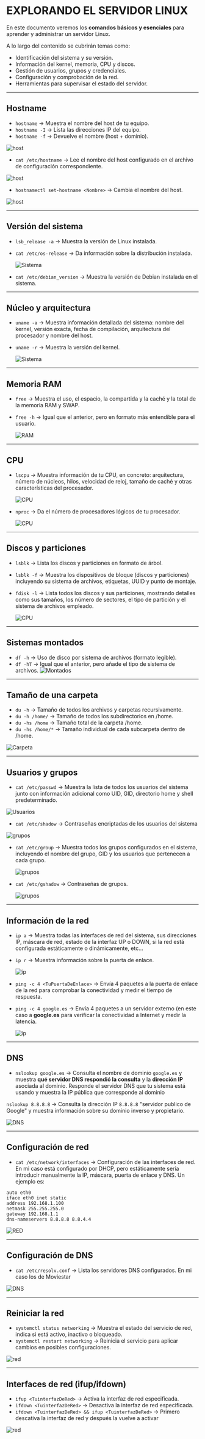# EXPLORANDO EL SERVIDOR LINUX

En este documento veremos los **comandos básicos y esenciales** para aprender y administrar un servidor Linux. 
 
A lo largo del contenido se cubrirán temas como:  

- Identificación del sistema y su versión.  
- Información del kernel, memoria, CPU y discos.  
- Gestión de usuarios, grupos y credenciales.  
- Configuración y comprobación de la red.  
- Herramientas para supervisar el estado del servidor.
  
---

##  Hostname
- `hostname` -> Muestra el nombre del host de tu equipo.  
- `hostname -I` -> Lista las direcciones IP del equipo.  
- `hostname -f` -> Devuelve el nombre (host + dominio).

![host](/img/hostname.png)
   
- `cat /etc/hostname` -> Lee el nombre del host configurado en el archivo de configuración correspondiente.  

![host](/img/hostname2.png)

- `hostnamectl set-hostname <Nombre>` -> Cambia el nombre del host.

![host](/img/host3.png)


---

##  Versión del sistema
- `lsb_release -a` -> Muestra la versión de Linux instalada.
- `cat /etc/os-release` -> Da información sobre la distribución instalada.
  
  ![Sistema](/img/VersionSistema.png)

- `cat /etc/debian_version` -> Muestra la versión de Debian instalada en el sistema.  

---

##  Núcleo y arquitectura
- `uname -a` -> Muestra información detallada del sistema: nombre del kernel, versión exacta, fecha de compilación, arquitectura del procesador y nombre del host.
   
- `uname -r` ->  Muestra la versión del kernel.

   ![Sistema](/img/VersionNucleo.png)


---

## Memoria RAM
- `free` -> Muestra el uso, el espacio, la compartida y la caché y la total de la memoria RAM y SWAP.  
- `free -h` -> Igual que el anterior, pero en formato más entendible para el usuario.
  
   ![RAM](/img/RAM.png)

---

## CPU
- `lscpu` -> Muestra información de tu CPU, en concreto: arquitectura, número de núcleos, hilos, velocidad de reloj, tamaño de caché y otras características del procesador.
  
   ![CPU](/img/cpu.png)
  
- `nproc` -> Da el número de procesadores lógicos de tu procesador.

   ![CPU](/img/cpu2.png)


---

## Discos y particiones
- `lsblk` -> Lista los discos y particiones en formato de árbol.  
- `lsblk -f` -> Muestra los dispositivos de bloque (discos y particiones) incluyendo su sistema de archivos, etiquetas, UUID y punto de montaje.
- `fdisk -l` -> Lista todos los discos y sus particiones, mostrando detalles como sus tamaños, los número de sectores, el tipo de partición y el sistema de archivos empleado.

     ![CPU](/img/discos.png)


---

## Sistemas montados
- `df -h` -> Uso de disco por sistema de archivos (formato legible).  
- `df -hT` -> Igual que el anterior, pero añade el tipo de sistema de archivos.
      ![Montados](/img/SistemasMontados.png)


---

## Tamaño de una carpeta
- `du -h` -> Tamaño de todos los archivos y carpetas recursivamente.  
- `du -h /home/` -> Tamaño de todos los subdirectorios en /home.  
- `du -hs /home` -> Tamaño total de la carpeta /home.  
- `du -hs /home/*` -> Tamaño individual de cada subcarpeta dentro de /home.

![Carpeta](/img/Tamaño.png)


---

## Usuarios y grupos
- `cat /etc/passwd` -> Muestra la lista de todos los usuarios del sistema junto con información adicional como UID, GID, directorio home y shell predeterminado.

![Usuarios](/img/usuarios.png)


- `cat /etc/shadow` -> Contraseñas encriptadas de los usuarios del sistema

![grupos](/img/grupos.png)

- `cat /etc/group` -> Muestra todos los grupos configurados en el sistema, incluyendo el nombre del grupo, GID y los usuarios que pertenecen a cada grupo.

  ![grupos](/img/grupos2.png)


- `cat /etc/gshadow` -> Contraseñas de grupos.

    ![grupos](/img/grupos3.png)

---

## Información de la red
- `ip a` -> Muestra todas las interfaces de red del sistema, sus direcciones IP, máscara de red, estado de la interfaz UP o DOWN, si la red está configurada estáticamente o dinámicamente, etc...
- `ip r` -> Muestra información sobre la puerta de enlace.

    ![ip](/img/red.png)


- `ping -c 4 <TuPuertaDeEnlace>` -> Envía 4 paquetes a la puerta de enlace de la red para comprobar la conectividad y medir el tiempo de respuesta.  
- `ping -c 4 google.es` -> Envía 4 paquetes a un servidor externo (en este caso a **google.es** para verificar la conectividad a Internet y medir la latencia.


    ![ip](/img/ping.png)

---

## DNS
- `nslookup google.es` -> Consulta el nombre de dominio `google.es` y muestra **qué servidor DNS respondió la consulta** y la **dirección IP** asociada al dominio. Responde el servidor DNS que tu sistema está usando y muestra la IP pública que corresponde al dominio

`nslookup 8.8.8.8` -> Consulta la dirección IP `8.8.8.8` "servidor publico de Google" y muestra información sobre su dominio inverso y propietario.  
   
![DNS](/img/DNS.png)

---

## Configuración de red
- `cat /etc/network/interfaces` -> Configuración de las interfaces de red. En mi caso está configurado por DHCP, pero estáticamente sería introducir manualmente la IP, máscara, puerta de enlace y DNS. Un ejemplo es:

```text
auto eth0
iface eth0 inet static
address 192.168.1.100
netmask 255.255.255.0
gateway 192.168.1.1
dns-nameservers 8.8.8.8 8.8.4.4
```

![RED](/img/comprobarRed.png)


---

## Configuración de DNS
- `cat /etc/resolv.conf` -> Lista los servidores DNS configurados. En mi caso los de Moviestar

![DNS](/img/configuracionDNS.png)


---

## Reiniciar la red
- `systemctl status networking` -> Muestra el estado del servicio de red, indica si está activo, inactivo o bloqueado.
- `systemctl restart networking` -> Reinicia el servicio para aplicar cambios en posibles configuraciones.

![red](/img/reiniciarRed.png)

---

## Interfaces de red (ifup/ifdown)
- `ifup <TuinterfazDeRed>` -> Activa la interfaz de red especificada.  
- `ifdown <TuinterfazDeRed>` -> Desactiva la interfaz de red especificada.  
- `ifdown <TuinterfazDeRed> && ifup <TuinterfazDeRed>` -> Primero descativa la interfaz de red y después la vuelve a activar

![red](/img/subirybajarRed.png)

